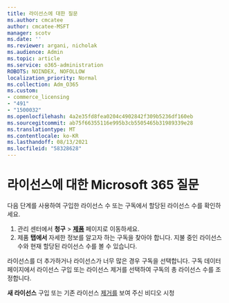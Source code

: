 ```yaml
---
title: 라이선스에 대한 질문
ms.author: cmcatee
author: cmcatee-MSFT
manager: scotv
ms.date: ''
ms.reviewer: argani, nicholak
ms.audience: Admin
ms.topic: article
ms.service: o365-administration
ROBOTS: NOINDEX, NOFOLLOW
localization_priority: Normal
ms.collection: Adm_O365
ms.custom:
- commerce_licensing
- "491"
- "1500032"
ms.openlocfilehash: 4a2e35fd8fea0204c4902842f309b5236df160eb
ms.sourcegitcommit: ab75f66355116e995b3cb5505465b31989339e28
ms.translationtype: MT
ms.contentlocale: ko-KR
ms.lasthandoff: 08/13/2021
ms.locfileid: "58328628"
---
```

# <a name="questions-about-your-microsoft-365-license"></a>라이선스에 대한 Microsoft 365 질문

다음 단계를 사용하여 구입한 라이선스 수 또는 구독에서 할당된 라이선스 수를 확인하세요.
  
1. 관리 센터에서 **청구** \> **[제품](https://go.microsoft.com/fwlink/p/?linkid=842054)** 페이지로 이동하세요.
2. 제품 **탭에서** 자세한 정보를 알고자 하는 구독을 찾아야 합니다. 지불 중인 라이선스 수와 현재 할당된 라이선스 수를 볼 수 있습니다.

라이선스를 더 추가하거나 라이선스가 너무 많은 경우 구독을 선택합니다. 구독 데이터 페이지에서 라이선스  구입 또는  라이선스 제거를 선택하여 구독의 총 라이선스 수를 조정합니다.

**새 라이선스** 구입 또는 기존 [](https://go.microsoft.com/fwlink/p/?linkid=2154857) 라이선스 [제거를](https://go.microsoft.com/fwlink/p/?linkid=2154938) 보여 주신 비디오 시청